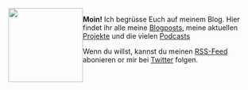 
<img style="float:left" width=150 src="/img/wangeleile.jpg" />

**Moin!** Ich begrüsse Euch auf meinem Blog. Hier findet ihr alle meine [Blogposts](/posts/), meine aktuellen [Projekte](/projekte/) und die vielen [Podcasts](/podcasts/)

Wenn du willst, kannst du meinen [RSS-Feed](/feed.xml) abonieren or mir bei [Twitter](https://twitter.com/wangeleile) folgen.
